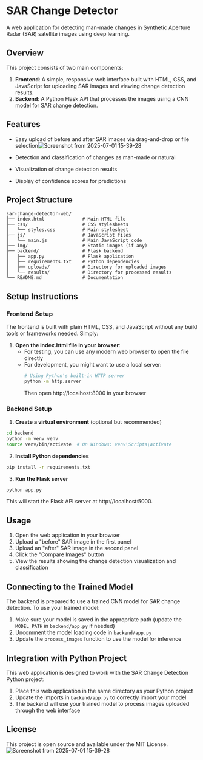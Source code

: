 # SAR Change Detector

A web application for detecting man-made changes in Synthetic Aperture Radar (SAR) satellite images using deep learning.

## Overview

This project consists of two main components:

1. **Frontend**: A simple, responsive web interface built with HTML, CSS, and JavaScript for uploading SAR images and viewing change detection results.
2. **Backend**: A Python Flask API that processes the images using a CNN model for SAR change detection.

## Features

- Easy upload of before and after SAR images via drag-and-drop or file selection![Screenshot from 2025-07-01 15-39-28](https://github.com/user-attachments/assets/96e0e4d4-2d59-402c-afab-c9ec5d2321ce)

- Detection and classification of changes as man-made or natural
- Visualization of change detection results
- Display of confidence scores for predictions

## Project Structure

```
sar-change-detector-web/
├── index.html              # Main HTML file
├── css/                    # CSS stylesheets
│   └── styles.css          # Main stylesheet
├── js/                     # JavaScript files
│   └── main.js             # Main JavaScript code
├── img/                    # Static images (if any)
├── backend/                # Flask backend
│   ├── app.py              # Flask application
│   ├── requirements.txt    # Python dependencies
│   ├── uploads/            # Directory for uploaded images
│   └── results/            # Directory for processed results
└── README.md               # Documentation
```

## Setup Instructions

### Frontend Setup

The frontend is built with plain HTML, CSS, and JavaScript without any build tools or frameworks needed. Simply:

1. **Open the index.html file in your browser**:
   - For testing, you can use any modern web browser to open the file directly
   - For development, you might want to use a local server:
     ```bash
     # Using Python's built-in HTTP server
     python -m http.server
     ```
     Then open http://localhost:8000 in your browser

### Backend Setup

1. **Create a virtual environment** (optional but recommended)

```bash
cd backend
python -m venv venv
source venv/bin/activate  # On Windows: venv\Scripts\activate
```

2. **Install Python dependencies**

```bash
pip install -r requirements.txt
```

3. **Run the Flask server**

```bash
python app.py
```

This will start the Flask API server at http://localhost:5000.

## Usage

1. Open the web application in your browser
2. Upload a "before" SAR image in the first panel
3. Upload an "after" SAR image in the second panel
4. Click the "Compare Images" button
5. View the results showing the change detection visualization and classification

## Connecting to the Trained Model

The backend is prepared to use a trained CNN model for SAR change detection. To use your trained model:

1. Make sure your model is saved in the appropriate path (update the `MODEL_PATH` in `backend/app.py` if needed)
2. Uncomment the model loading code in `backend/app.py`
3. Update the `process_images` function to use the model for inference

## Integration with Python Project

This web application is designed to work with the SAR Change Detection Python project:

1. Place this web application in the same directory as your Python project
2. Update the imports in `backend/app.py` to correctly import your model
3. The backend will use your trained model to process images uploaded through the web interface

## License

This project is open source and available under the MIT License. 
![Screenshot from 2025-07-01 15-39-28](https://github.com/user-attachments/assets/27e32276-3289-4dbf-aec6-316c981605d4)
